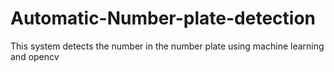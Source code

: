 # Automatic-Number-plate-detection
This system detects the number in the number plate using machine learning and opencv
